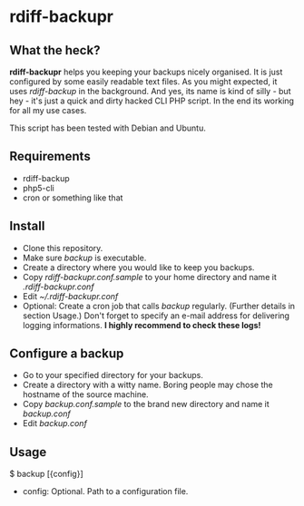 rdiff-backupr
=============

What the heck?
--------------

**rdiff-backupr** helps you keeping your backups nicely organised. It is just configured by some easily readable text files. As you might expected, it uses *rdiff-backup* in the background. And yes, its name is kind of silly - but hey - it's just a quick and dirty hacked CLI PHP script. In the end its working for all my use cases.

This script has been tested with Debian and Ubuntu.


Requirements
------------

- rdiff-backup
- php5-cli
- cron or something like that


Install
-------

- Clone this repository.
- Make sure *backup* is executable.
- Create a directory where you would like to keep you backups.
- Copy *rdiff-backupr.conf.sample* to your home directory and name it *.rdiff-backupr.conf*
- Edit *~/.rdiff-backupr.conf*
- Optional: Create a cron job that calls *backup* regularly. (Further details in section Usage.) Don't forget to specify an e-mail address for delivering logging informations. **I highly recommend to check these logs!**


Configure a backup
------------------

- Go to your specified directory for your backups.
- Create a directory with a witty name. Boring people may chose the hostname of the source machine.
- Copy *backup.conf.sample* to the brand new directory and name it *backup.conf*
- Edit *backup.conf*


Usage
-----

$ backup [{config}]

- config: Optional. Path to a configuration file.
